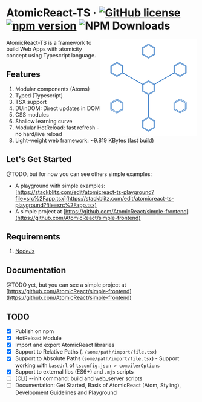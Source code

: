 # AtomicReact-TS  &middot; [![GitHub license](https://img.shields.io/badge/license-MIT-blue.svg)](https://github.com/AtomicReact/AtomicReact-TS/blob/master/LICENSE) [![npm version](https://img.shields.io/npm/v/atomicreact-ts.svg?style=flat)](https://www.npmjs.com/package/atomicreact-ts) ![NPM Downloads](https://img.shields.io/npm/dt/atomicreact-ts.svg)

<img align="right" width="256" height="256"
     alt="AtomicReact-TS logo"
     src="./docs/assets/logo.svg">

AtomicReact-TS is a framework to build Web Apps with atomicity concept using Typescript language.

## Features

1. Modular components (Atoms)
2. Typed (Typescript)
3. TSX support
4. DUinDOM: Direct updates in DOM
5. CSS modules
6. Shallow learning curve
7. Modular HotReload: fast refresh - no hard/live reload
8. Light-weight web framework: ~9.819 KBytes  (last build)

## Let's Get Started

@TODO, but for now you can see others simple examples:
- A playground with simple examples: [https://stackblitz.com/edit/atomicreact-ts-playground?file=src%2Fapp.tsx](https://stackblitz.com/edit/atomicreact-ts-playground?file=src%2Fapp.tsx)
- A simple project at [https://github.com/AtomicReact/simple-frontend](https://github.com/AtomicReact/simple-frontend)

## Requirements
1. [NodeJs](https://nodejs.org)

## Documentation

@TODO yet, but you can see a simple project at [https://github.com/AtomicReact/simple-frontend](https://github.com/AtomicReact/simple-frontend)

## TODO

- [X] Publish on npm
- [X] HotReload Module
- [X] Import and export AtomicReact libraries 
- [X] Support to Relative Paths (`./some/path/import/file.tsx`)
- [X] Support to Absolute Paths (`some/path/import/file.tsx`) - Support working with `baseUrl` of `tsconfig.json > compilerOptions`
- [X] Support to external libs (ES6+) and `.mjs` scripts
- [ ] [CLI] --init command: build and web_server scripts
- [ ] Documentation: Get Started, Basis of AtomicReact (Atom, Styling), Development Guidelines and Playground